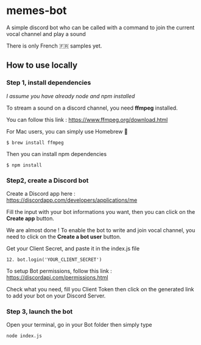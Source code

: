 # memes-bot
A simple discord bot who can be called with a command to join the current vocal channel and play a sound

There is only French 🇫🇷 samples yet.

## How to use locally

### Step 1, install dependencies
*I assume you have already node and npm installed*

To stream a sound on a discord channel, you need **ffmpeg** installed.

You can follow this link : https://www.ffmpeg.org/download.html

For Mac users, you can simply use Homebrew 🍺

    $ brew install ffmpeg
Then you can install npm dependencies

    $ npm install

### Step2, create a Discord bot

Create a Discord app here : https://discordapp.com/developers/applications/me

Fill the input with your bot informations you want, then you can click on the **Create app** button.

We are almost done ! To enable the bot to write and join vocal channel, you need to click on the **Create a bot user** button.

Get your Client Secret, and paste it in the index.js file

    12. bot.login('YOUR_CLIENT_SECRET')

To setup Bot permissions, follow this link : https://discordapi.com/permissions.html

Check what you need, fill you Client Token then click on the generated link to add your bot on your Discord Server.

### Step 3, launch the bot

Open your terminal, go in your Bot folder then simply type

    node index.js

